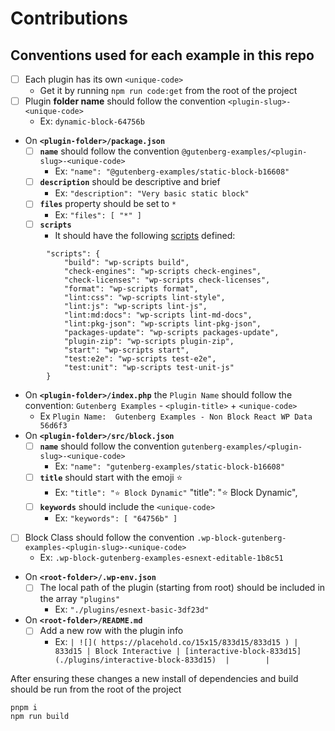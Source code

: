 # Contributions

## Conventions used for each example in this repo 

- [ ] Each plugin has its own `<unique-code>` 
    - Get it by running `npm run code:get` from the root of the project
- [ ] Plugin **folder name** should follow the convention `<plugin-slug>-<unique-code>` 
    - Ex: `dynamic-block-64756b`
- On **`<plugin-folder>/package.json`**
    - [ ] **`name`** should follow the convention `@gutenberg-examples/<plugin-slug>-<unique-code>` 
        - Ex: `"name": "@gutenberg-examples/static-block-b16608"`
    - [ ] **`description`** should be descriptive and brief 
        - Ex: `"description": "Very basic static block"`
    - [ ] **`files`** property should be set to `*`
        - Ex: `"files": [ "*" ]`
    - [ ] **`scripts`** 
        - It should have the following [scripts](https://developer.wordpress.org/block-editor/reference-guides/packages/packages-scripts/) defined:
```
        "scripts": {
            "build": "wp-scripts build",
            "check-engines": "wp-scripts check-engines",
            "check-licenses": "wp-scripts check-licenses",
            "format": "wp-scripts format",
            "lint:css": "wp-scripts lint-style",
            "lint:js": "wp-scripts lint-js",
            "lint:md:docs": "wp-scripts lint-md-docs",
            "lint:pkg-json": "wp-scripts lint-pkg-json",
            "packages-update": "wp-scripts packages-update",
            "plugin-zip": "wp-scripts plugin-zip",
            "start": "wp-scripts start",
            "test:e2e": "wp-scripts test-e2e",
            "test:unit": "wp-scripts test-unit-js"
        }
```
    
- On **`<plugin-folder>/index.php`** the `Plugin Name` should follow the convention: `Gutenberg Examples` - `<plugin-title>` + `<unique-code>`
     - Ex `Plugin Name:  Gutenberg Examples - Non Block React WP Data 56d6f3`
- On **`<plugin-folder>/src/block.json`**
    - [ ] **`name`** should follow the convention `gutenberg-examples/<plugin-slug>-<unique-code>` 
        - Ex: `"name": "gutenberg-examples/static-block-b16608"`
    - [ ] **`title`** should start with the emoji ⭐️
        - Ex: `"title": "⭐️ Block Dynamic"`
    "title": "⭐️ Block Dynamic",
    - [ ] **`keywords`** should include the `<unique-code>`
        - Ex: `"keywords": [ "64756b" ]`    
- [ ] Block Class should follow the convention `.wp-block-gutenberg-examples-<plugin-slug>-<unique-code>`
    - Ex: `.wp-block-gutenberg-examples-esnext-editable-1b8c51`    
- On **`<root-folder>/.wp-env.json`**
    - [ ] The local path of the plugin (starting from root) should be included in the array `"plugins"` 
        - Ex: `"./plugins/esnext-basic-3df23d"`
- On **`<root-folder>/README.md`**
    - [ ] Add a new row with the plugin info
        - Ex: `| ![]( https://placehold.co/15x15/833d15/833d15 ) | 833d15 | Block Interactive | [interactive-block-833d15](./plugins/interactive-block-833d15)  |        |`

After ensuring these changes a new install of dependencies and build should be run from the root of the project

```
pnpm i
npm run build
```